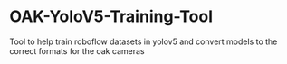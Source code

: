 # OAK-YoloV5-Training-Tool
Tool to help train roboflow datasets in yolov5 and convert models to the correct formats for the oak cameras
